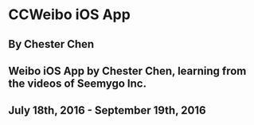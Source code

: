 # CCWeibo iOS App
## By Chester Chen
## Weibo iOS App by Chester Chen, learning from the videos of Seemygo Inc.
## July 18th, 2016 - September 19th, 2016
